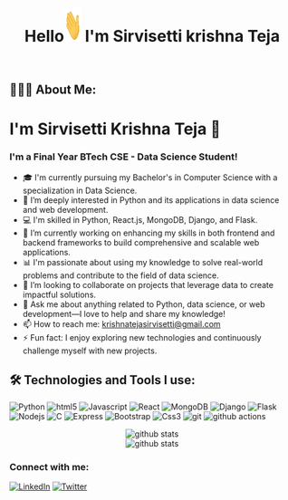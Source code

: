 <h1 align="center">Hello<img src="https://raw.githubusercontent.com/ABSphreak/ABSphreak/master/gifs/Hi.gif" width="30px" height="60px"> I'm Sirvisetti krishna Teja</h1>

<!--
**krishnateja-81/krishnateja-81** is a ✨ _special_ ✨ repository because its `README.md` (this file) appears on your GitHub profile.
Here are some ideas to get you started: -->


<br/>
 
## 👨🏻‍💻 About Me:

# I'm Sirvisetti Krishna Teja 👋

### I'm a Final Year BTech CSE - Data Science Student!

- 🎓 I'm currently pursuing my Bachelor's in Computer Science with a specialization in Data Science.
- 🌱 I’m deeply interested in Python and its applications in data science and web development.
- 💻 I'm skilled in Python, React.js, MongoDB, Django, and Flask.
- 🔭 I’m currently working on enhancing my skills in both frontend and backend frameworks to build comprehensive and scalable web applications.
- 📊 I'm passionate about using my knowledge to solve real-world problems and contribute to the field of data science.
- 👯 I’m looking to collaborate on projects that leverage data to create impactful solutions.
- 💬 Ask me about anything related to Python, data science, or web development—I love to help and share my knowledge!
- 📫 How to reach me: [krishnatejasirvisetti@gmail.com](mailto:krishnatejasirvisetti@gmail.com)
- ⚡ Fun fact: I enjoy exploring new technologies and continuously challenge myself with new projects.


## 🛠️ Technologies and Tools I use:

<p>
 <img alt="Python" src="https://img.shields.io/badge/Python-14354C?style=for-the-badge&logo=python&logoColor=white" height="25px"/>
 <img alt="html5" src="https://img.shields.io/badge/HTML5-E34F26?style=for-the-badge&logo=html5&logoColor=white" height="25px"/>
<img alt="Javascript" src="https://img.shields.io/badge/JavaScript-323330?style=for-the-badge&logo=javascript&logoColor=F7DF1E"  height="25px"/>
<img alt="React" src="https://img.shields.io/badge/React-20232A?style=for-the-badge&logo=react&logoColor=61DAFB" height="25px"/>
<img alt="MongoDB" src="https://img.shields.io/badge/-MongoDB-13aa52?style=flat-square&logo=mongodb&logoColor=white"  height="25px"/>
 <img alt="Django" src="https://img.shields.io/badge/-Django-092E20?style=flat-square&logo=django&logoColor=white" height="25px"/>
<img alt="Flask" src="https://img.shields.io/badge/-Flask-000000?style=flat-square&logo=flask&logoColor=white" height="25px"/>
<img alt="Nodejs" src="https://img.shields.io/badge/-Nodejs-43853d?style=flat-square&logo=Node.js&logoColor=white"  height="25px"/>
 <img alt="C" src="https://img.shields.io/badge/C-00599C?style=for-the-badge&logo=c&logoColor=white" height="25px"/>
 <img alt="Express" src="https://img.shields.io/badge/express.js-%23404d59.svg?style=for-the-badge&logo=express&logoColor=%2361DAFB" height="25px"/>
<img alt="Bootstrap" src="https://img.shields.io/badge/Bootstrap-563D7C?style=for-the-badge&logo=bootstrap&logoColor=white" height="25px"/>
<img alt="Css3" src="https://img.shields.io/badge/CSS3-1572B6?style=for-the-badge&logo=css3&logoColor=white" height="25px"/>
<img alt="git" src="https://img.shields.io/badge/-Git-F05032?style=flat-square&logo=git&logoColor=white" height="25px"/>
 <img alt="github actions" src="https://img.shields.io/badge/-Github_Actions-2088FF?style=flat-square&logo=github-actions&logoColor=white" height="25px"/>
</p>


<div align="center">
 <img src="https://github-readme-stats.vercel.app/api?username=krishnateja-81&show_icons=true&theme=radical" alt="github stats" />
<!-- ![my's GitHub stats](https://github-readme-stats.vercel.app/api?username=krishnateja-81&show_icons=true&theme=radical) -->
 </div>
 <div align="center">
 <img src="https://github-readme-streak-stats.herokuapp.com/?user=krishnateja-81" alt="github stats" />
<!-- ![my's GitHub stats](https://github-readme-stats.vercel.app/api?username=krishnateja-81&show_icons=true&theme=radical) -->
 </div>
<!-- ![](https://github-readme-streak-stats.herokuapp.com/?user=krishnateja-81&) -->

### Connect with me:

[![LinkedIn](https://img.shields.io/badge/LinkedIn-0077B5?style=for-the-badge&logo=linkedin&logoColor=white)](https://www.linkedin.com/in/sirvisetti-krishna-teja/)
[![Twitter](https://img.shields.io/badge/Twitter-1DA1F2?style=for-the-badge&logo=twitter&logoColor=white)](https://twitter.com/kteja8212)


